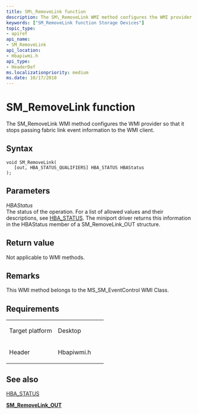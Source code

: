 ```yaml
---
title: SM\_RemoveLink function
description: The SM\_RemoveLink WMI method configures the WMI provider so that it stops passing fabric link event information to the WMI client.
keywords: ["SM_RemoveLink function Storage Devices"]
topic_type:
- apiref
api_name:
- SM_RemoveLink
api_location:
- Hbapiwmi.h
api_type:
- HeaderDef
ms.localizationpriority: medium
ms.date: 10/17/2018
---
```


# SM\_RemoveLink function


The SM\_RemoveLink WMI method configures the WMI provider so that it stops passing fabric link event information to the WMI client.

## Syntax

```ManagedCPlusPlus
void SM_RemoveLink(
   [out, HBA_STATUS_QUALIFIERS] HBA_STATUS HBAStatus
);
```

## Parameters

*HBAStatus*   
The status of the operation. For a list of allowed values and their descriptions, see [HBA\_STATUS](hba-status.md). The miniport driver returns this information in the HBAStatus member of a SM\_RemoveLink\_OUT structure.

## Return value

Not applicable to WMI methods.

## Remarks

This WMI method belongs to the MS\_SM\_EventControl WMI Class.

## Requirements

<table>
<colgroup>
<col width="50%" />
<col width="50%" />
</colgroup>
<tbody>
<tr class="odd">
<td align="left"><p>Target platform</p></td>
<td align="left">Desktop</td>
</tr>
<tr class="even">
<td align="left"><p>Header</p></td>
<td align="left">Hbapiwmi.h</td>
</tr>
</tbody>
</table>

## <span id="see_also"></span>See also


[HBA\_STATUS](hba-status.md)

[**SM\_RemoveLink\_OUT**](/windows-hardware/drivers/ddi/hbapiwmi/ns-hbapiwmi-_sm_removelink_out)

 


